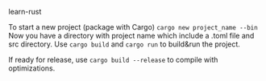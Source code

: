 learn-rust

To start a new project (package with Cargo)
`cargo new project_name --bin`
Now you have a directory with project name which include a .toml file and src
directory.
Use `cargo build` and `cargo run` to build&run the project.

If ready for release, use `cargo build --release` to compile with optimizations.